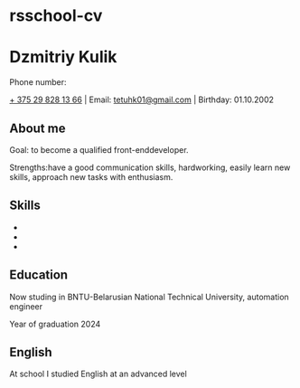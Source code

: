 # rsschool-cv
<!DOCTYPE html>
<html lang="en">
<head>
    <meta charset="UTF-8">
    <meta http-equiv="X-UA-Compatible" content="IE=edge">
    <meta name="viewport" content="width=device-width, initial-scale=1.0">
    <title>Document</title>
</head>
<body>
    <h1 class="head">Dzmitriy Kulik</h1>
    <div class="avatr"><img csr></div>
<span class="bold_text">Phone number:</span>
<p class="cursiv">
    <span class="bold_text">
    <a title="Phone number" href="tel:+375298281366">+ 375 29 828 13 66</a>
    | <span class="bold_text">Email:</span>
    <a title="почта" href="tetuhk01@gmail.com">
        tetuhk01@gmail.com</a>
    | <span class="bold_text">Birthday:</span> 01.10.2002
  </p>
        <h2>About me</h2>
        <section>
            <p>
                <span class="bold_text">Goal:</span> to become a qualified front-enddeveloper.
            </p>
            <p>
                 <span class="bold_text">Strengths:</span>have a good communication skills, hardworking, easily learn new skills, approach new tasks with enthusiasm.
            </p>
        </section>
        <section>
                <h2>Skills</h2>
                <ul>
                    <li></li>
                    <li></li>
                    <li></li>
                </ul>
        </section>
        <section>
            <h2>Education</h2>
            <p>Now studing in BNTU-Belarusian National Technical University,<span class="bold_text"> automation engineer</span></p>
            <p class="bold_text">Year of graduation 2024</p>
        </section>
            <section>
                <h2>English</h2>
                <p>At school I studied English at an advanced level</p>
            </section>
</body>
